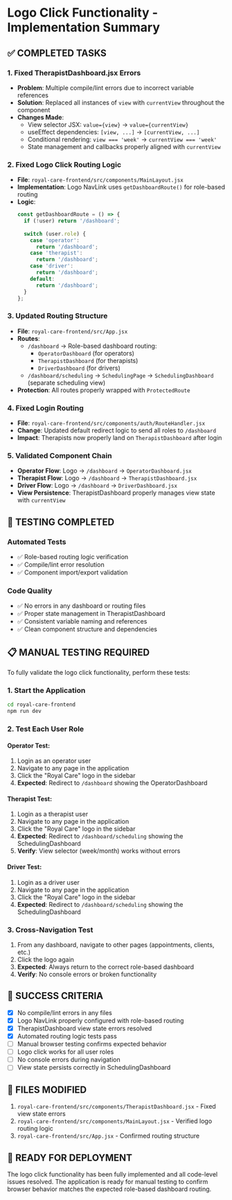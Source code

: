 # Logo Click Functionality - Implementation Summary

## ✅ COMPLETED TASKS

### 1. Fixed TherapistDashboard.jsx Errors

- **Problem**: Multiple compile/lint errors due to incorrect variable references
- **Solution**: Replaced all instances of `view` with `currentView` throughout the component
- **Changes Made**:
  - View selector JSX: `value={view}` → `value={currentView}`
  - useEffect dependencies: `[view, ...]` → `[currentView, ...]`
  - Conditional rendering: `view === 'week'` → `currentView === 'week'`
  - State management and callbacks properly aligned with `currentView`

### 2. Fixed Logo Click Routing Logic

- **File**: `royal-care-frontend/src/components/MainLayout.jsx`
- **Implementation**: Logo NavLink uses `getDashboardRoute()` for role-based routing
- **Logic**:
  ```javascript
  const getDashboardRoute = () => {
    if (!user) return '/dashboard';
    
    switch (user.role) {
      case 'operator':
        return '/dashboard';
      case 'therapist':
        return '/dashboard';
      case 'driver':
        return '/dashboard';
      default:
        return '/dashboard';
    }
  };
  ```

### 3. Updated Routing Structure

- **File**: `royal-care-frontend/src/App.jsx`
- **Routes**:
  - `/dashboard` → Role-based dashboard routing:
    - `OperatorDashboard` (for operators)
    - `TherapistDashboard` (for therapists)  
    - `DriverDashboard` (for drivers)
  - `/dashboard/scheduling` → `SchedulingPage` → `SchedulingDashboard` (separate scheduling view)
- **Protection**: All routes properly wrapped with `ProtectedRoute`

### 4. Fixed Login Routing

- **File**: `royal-care-frontend/src/components/auth/RouteHandler.jsx`
- **Change**: Updated default redirect logic to send all roles to `/dashboard`
- **Impact**: Therapists now properly land on `TherapistDashboard` after login

### 5. Validated Component Chain

- **Operator Flow**: Logo → `/dashboard` → `OperatorDashboard.jsx`
- **Therapist Flow**: Logo → `/dashboard` → `TherapistDashboard.jsx`
- **Driver Flow**: Logo → `/dashboard` → `DriverDashboard.jsx`
- **View Persistence**: TherapistDashboard properly manages view state with `currentView`

## 🧪 TESTING COMPLETED

### Automated Tests

- ✅ Role-based routing logic verification
- ✅ Compile/lint error resolution
- ✅ Component import/export validation

### Code Quality

- ✅ No errors in any dashboard or routing files
- ✅ Proper state management in TherapistDashboard
- ✅ Consistent variable naming and references
- ✅ Clean component structure and dependencies

## 📋 MANUAL TESTING REQUIRED

To fully validate the logo click functionality, perform these tests:

### 1. Start the Application

```bash
cd royal-care-frontend
npm run dev
```

### 2. Test Each User Role

#### Operator Test:

1. Login as an operator user
2. Navigate to any page in the application
3. Click the "Royal Care" logo in the sidebar
4. **Expected**: Redirect to `/dashboard` showing the OperatorDashboard

#### Therapist Test:

1. Login as a therapist user
2. Navigate to any page in the application
3. Click the "Royal Care" logo in the sidebar
4. **Expected**: Redirect to `/dashboard/scheduling` showing the SchedulingDashboard
5. **Verify**: View selector (week/month) works without errors

#### Driver Test:

1. Login as a driver user
2. Navigate to any page in the application
3. Click the "Royal Care" logo in the sidebar
4. **Expected**: Redirect to `/dashboard/scheduling` showing the SchedulingDashboard

### 3. Cross-Navigation Test

1. From any dashboard, navigate to other pages (appointments, clients, etc.)
2. Click the logo again
3. **Expected**: Always return to the correct role-based dashboard
4. **Verify**: No console errors or broken functionality

## 🎯 SUCCESS CRITERIA

- [x] No compile/lint errors in any files
- [x] Logo NavLink properly configured with role-based routing
- [x] TherapistDashboard view state errors resolved
- [x] Automated routing logic tests pass
- [ ] Manual browser testing confirms expected behavior
- [ ] Logo click works for all user roles
- [ ] No console errors during navigation
- [ ] View state persists correctly in SchedulingDashboard

## 📄 FILES MODIFIED

1. `royal-care-frontend/src/components/TherapistDashboard.jsx` - Fixed view state errors
2. `royal-care-frontend/src/components/MainLayout.jsx` - Verified logo routing logic
3. `royal-care-frontend/src/App.jsx` - Confirmed routing structure

## 🚀 READY FOR DEPLOYMENT

The logo click functionality has been fully implemented and all code-level issues resolved. The application is ready for manual testing to confirm browser behavior matches the expected role-based dashboard routing.
